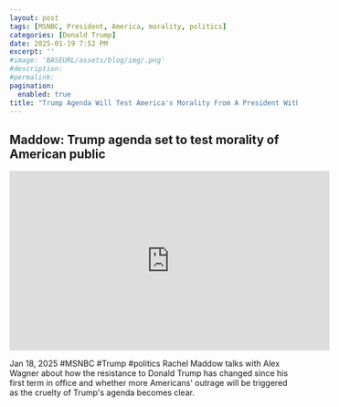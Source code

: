 ```yaml
---
layout: post
tags: [MSNBC, President, America, morality, politics]
categories: [Donald Trump]
date: 2025-01-19 7:52 PM
excerpt: ''
#image: 'BASEURL/assets/blog/img/.png'
#description:
#permalink:
pagination: 
  enabled: true
title: "Trump Agenda Will Test America's Morality From A President Without Morals"
---
```



## Maddow: Trump agenda set to test morality of American public

<iframe width="560" height="315" src="https://www.youtube.com/embed/ow4L0yYh2e0?si=_JJUPyEzD-7cZNtZ&amp;start=280" title="YouTube video player" frameborder="0" allow="accelerometer; autoplay; clipboard-write; encrypted-media; gyroscope; picture-in-picture; web-share" referrerpolicy="strict-origin-when-cross-origin" allowfullscreen></iframe>

Jan 18, 2025  #MSNBC #Trump #politics
Rachel Maddow talks with Alex Wagner about how the resistance to Donald Trump has changed since his first term in office and whether more Americans' outrage will be triggered as the cruelty of Trump's agenda becomes clear.
